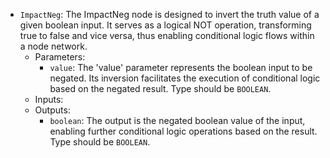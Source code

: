 - `ImpactNeg`: The ImpactNeg node is designed to invert the truth value of a given boolean input. It serves as a logical NOT operation, transforming true to false and vice versa, thus enabling conditional logic flows within a node network.
    - Parameters:
        - `value`: The 'value' parameter represents the boolean input to be negated. Its inversion facilitates the execution of conditional logic based on the negated result. Type should be `BOOLEAN`.
    - Inputs:
    - Outputs:
        - `boolean`: The output is the negated boolean value of the input, enabling further conditional logic operations based on the result. Type should be `BOOLEAN`.
